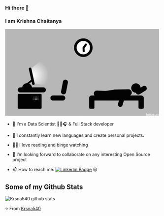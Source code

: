 ### Hi there 👋

### I am Krishna Chaitanya 

<img src="https://raw.githubusercontent.com/krsna540/krsna540/master/tumblr_inline_pj8gz5hoXz1ro5idi_500.webp">


- 🔭 I'm a Data Scientist 👨‍💻🎧 & Full Stack developer 

- 🌱 I constantly learn new languages and create personal projects.

- 🚴‍♂️ I love reading and binge watching

- 👯 I’m looking forward to collaborate on any interesting Open Source project

- 📫 How to reach me: [![Linkedin Badge](https://img.shields.io/badge/-LinkedIn-blue?style=flat-square&logo=Linkedin&logoColor=white&link=https://www.linkedin.com/in/krsna540/)](https://www.linkedin.com/in/krsna540/) 
 😃



## Some of my Github Stats
![Krsna540 github stats](https://github-readme-stats.vercel.app/api?username=krsna540&show_icons=true)

⭐️ From [Krsna540](https://github.com/krsna540)
